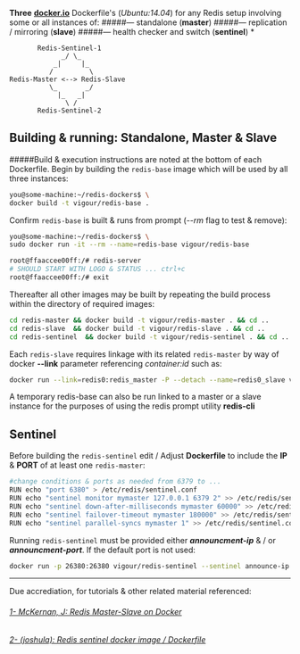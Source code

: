 **Three** **[docker.io](www.docker.io "Docker")** Dockerfile's (_Ubuntu:14.04_) for any Redis setup involving some or all instances of:
#####— standalone (**master**)
#####— replication / mirroring (**slave**)
#####— health checker and switch (**sentinel**)
*
```
       Redis-Sentinel-1
             _/ \_
           _|     |_
          /         \ 
Redis-Master <--> Redis-Slave
          \_       _/
    	    |_   _|
              \ /
       Redis-Sentinel-2
```
## Building & running: Standalone, Master & Slave
#####Build & execution instructions are noted at the bottom of each Dockerfile.
Begin by building the ``redis-base`` image which will be used by all three instances: 
```sh 
you@some-machine:~/redis-dockers$ \
docker build -t vigour/redis-base .
```
Confirm ``redis-base`` is built & runs from prompt (_--rm_ flag to test & remove): 
```sh 
you@some-machine:~/redis-dockers$ \
sudo docker run -it --rm --name=redis-base vigour/redis-base

root@ffaaccee00ff:/# redis-server 
# SHOULD START WITH LOGO & STATUS ... ctrl+c
root@ffaaccee00ff:/# exit
```

Thereafter all other images may be built by repeating the build process within the directory of required images:
```sh 
cd redis-master && docker build -t vigour/redis-master . && cd ..
cd redis-slave  && docker build -t vigour/redis-slave . && cd ..
cd redis-sentinel  && docker build -t vigour/redis-sentinel . && cd ..
```
Each ``redis-slave`` requires linkage with its related ``redis-master`` by way of docker **--link** parameter referencing _container:id_  such as:
```sh 
docker run --link=redis0:redis_master -P --detach --name=redis0_slave vigour/redis-slave
```
A temporary redis-base can also be run linked to a master or a slave instance for the purposes of using the redis prompt utility **redis-cli** 
## Sentinel 
Before building the ``redis-sentinel`` edit / Adjust **Dockerfile** to include the **IP** & **PORT** of at least one ``redis-master``:
```sh 
#change conditions & ports as needed from 6379 to ...
RUN echo "port 6380" > /etc/redis/sentinel.conf
RUN echo "sentinel monitor mymaster 127.0.0.1 6379 2" >> /etc/redis/sentinel.conf
RUN echo "sentinel down-after-milliseconds mymaster 60000" >> /etc/redis/sentinel.conf
RUN echo "sentinel failover-timeout mymaster 180000" >> /etc/redis/sentinel.conf
RUN echo "sentinel parallel-syncs mymaster 1" >> /etc/redis/sentinel.conf

```


Running ``redis-sentinel`` must be provided either **_announcment-ip_** & / or **_announcment-port_**. If the default port is not used:
```sh 
docker run -p 26380:26380 vigour/redis-sentinel --sentinel announce-ip 1.2.3.4 --sentinel announce-port 26380
```


------
Due accrediation, for tutorials & other related material referenced:
###### [1- McKernan, J: Redis Master-Slave on Docker](www.hvflabs.com/posts/redis-master-slave-on-docker "blog")
###### [2- (joshula): Redis sentinel docker image / Dockerfile](www.stackoverflow.com/questions/25914814/redis-sentinel-docker-image-dockerfile/ "stackoverlfow")
